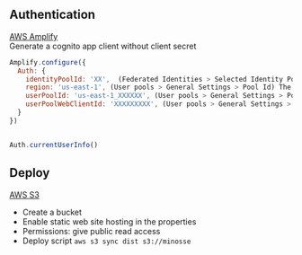 

## Authentication
[AWS Amplify](https://github.com/aws/aws-amplify)  
Generate a cognito app client without client secret
```js
Amplify.configure({
  Auth: {
    identityPoolId: 'XX',  (Federated Identities > Selected Identity Pool/Create new > Sample code > Select Javascript > Get AWS Credentials)
    region: 'us-east-1', (User pools > General Settings > Pool Id) The first part of the Pool Id us-east-1
    userPoolId: 'us-east-1_XXXXXX', (User pools > General Settings > Pool Id)
    userPoolWebClientId: 'XXXXXXXXX', (User pools > General Settings > App clients > App client id)
  }
})


Auth.currentUserInfo()
```

## Deploy
[AWS S3](https://console.aws.amazon.com/s3/)
- Create a bucket
- Enable static web site hosting in the properties
- Permissions: give public read access
- Deploy script `aws s3 sync dist s3://minosse`
